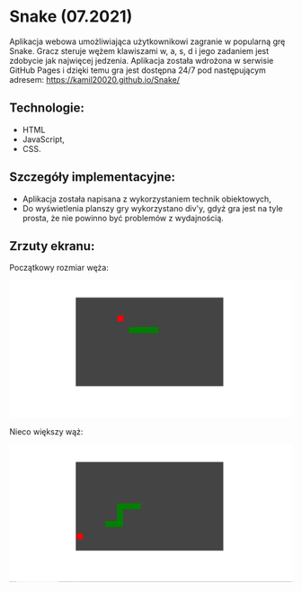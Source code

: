# Snake (07.2021)
Aplikacja webowa umożliwiająca użytkownikowi zagranie w popularną grę Snake. Gracz steruje wężem klawiszami w, a, s, d i jego zadaniem jest zdobycie jak najwięcej jedzenia. Aplikacja została wdrożona w serwisie GitHub Pages i dzięki temu gra jest dostępna 24/7 pod następującym adresem: https://kamil20020.github.io/Snake/

## Technologie:
* HTML
* JavaScript,
* CSS.

## Szczegóły implementacyjne:
* Aplikacja została napisana z wykorzystaniem technik obiektowych,
* Do wyświetlenia planszy gry wykorzystano div'y, gdyż gra jest na tyle prosta, że nie powinno być problemów z wydajnością.

## Zrzuty ekranu:

Początkowy rozmiar węża:
<p align="center" width="100%">
    <img src="img/1.png">
</p>

Nieco większy wąż:
<p align="center" width="100%">
    <img src="img/2.png">
</p>
